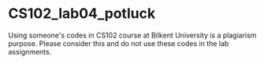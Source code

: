 # CS102_lab04_potluck

Using someone's codes in CS102 course at Bilkent University is a plagiarism purpose. Please consider this and do not use these codes in the lab assignments.

